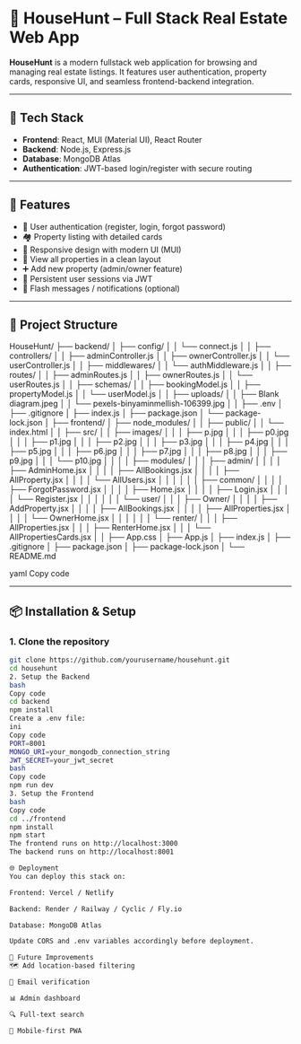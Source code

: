 # 🏡 HouseHunt – Full Stack Real Estate Web App

**HouseHunt** is a modern fullstack web application for browsing and managing real estate listings. It features user authentication, property cards, responsive UI, and seamless frontend-backend integration.

---

## 🚀 Tech Stack

- **Frontend**: React, MUI (Material UI), React Router
- **Backend**: Node.js, Express.js
- **Database**: MongoDB Atlas
- **Authentication**: JWT-based login/register with secure routing

---

## 🌟 Features

- 🔐 User authentication (register, login, forgot password)
- 🏘️ Property listing with detailed cards
- 📱 Responsive design with modern UI (MUI)
- 🔎 View all properties in a clean layout
- ➕ Add new property (admin/owner feature)
- 🔄 Persistent user sessions via JWT
- 💬 Flash messages / notifications (optional)

---


## 🔧 Project Structure

HouseHunt/
├── backend/
│   ├── config/
│   │   └── connect.js
│
│   ├── controllers/
│   │   ├── adminController.js
│   │   ├── ownerController.js
│   │   └── userController.js
│
│   ├── middlewares/
│   │   └── authMiddleware.js
│
│   ├── routes/
│   │   ├── adminRoutes.js
│   │   ├── ownerRoutes.js
│   │   └── userRoutes.js
│
│   ├── schemas/
│   │   ├── bookingModel.js
│   │   ├── propertyModel.js
│   │   └── userModel.js
│
│   ├── uploads/
│   │   ├── Blank diagram.jpeg
│   │   └── pexels-binyaminmellish-106399.jpg
│
│   ├── .env
│   ├── .gitignore
│   ├── index.js
│   ├── package.json
│   └── package-lock.json
│
├── frontend/
│   ├── node_modules/
│
│   ├── public/
│   │   └── index.html
│
│   ├── src/
│   │   ├── images/
│   │   │   ├── p.jpg
│   │   │   ├── p0.jpg
│   │   │   ├── p1.jpg
│   │   │   ├── p2.jpg
│   │   │   ├── p3.jpg
│   │   │   ├── p4.jpg
│   │   │   ├── p5.jpg
│   │   │   ├── p6.jpg
│   │   │   ├── p7.jpg
│   │   │   ├── p8.jpg
│   │   │   ├── p9.jpg
│   │   │   └── p10.jpg
│   │
│   │   ├── modules/
│   │   │   ├── admin/
│   │   │   │   ├── AdminHome.jsx
│   │   │   │   ├── AllBookings.jsx
│   │   │   │   ├── AllProperty.jsx
│   │   │   │   └── AllUsers.jsx
│   │   │
│   │   │   ├── common/
│   │   │   │   ├── ForgotPassword.jsx
│   │   │   │   ├── Home.jsx
│   │   │   │   ├── Login.jsx
│   │   │   │   └── Register.jsx
│   │   │
│   │   │   └── user/
│   │   │       ├── Owner/
│   │   │       │   ├── AddProperty.jsx
│   │   │       │   ├── AllBookings.jsx
│   │   │       │   ├── AllProperties.jsx
│   │   │       │   └── OwnerHome.jsx
│   │   │
│   │   │       └── renter/
│   │   │           ├── AllProperties.jsx
│   │   │           ├── RenterHome.jsx
│   │   │           └── AllPropertiesCards.jsx
│
│   ├── App.css
│   ├── App.js
│   ├── index.js
│   ├── .gitignore
│   ├── package.json
│   ├── package-lock.json
│   └── README.md

yaml
Copy code

---

## 📦 Installation & Setup

### 1. Clone the repository

```bash
git clone https://github.com/yourusername/househunt.git
cd househunt
2. Setup the Backend
bash
Copy code
cd backend
npm install
Create a .env file:
ini
Copy code
PORT=8001
MONGO_URI=your_mongodb_connection_string
JWT_SECRET=your_jwt_secret
bash
Copy code
npm run dev
3. Setup the Frontend
bash
Copy code
cd ../frontend
npm install
npm start
The frontend runs on http://localhost:3000
The backend runs on http://localhost:8001

🌐 Deployment
You can deploy this stack on:

Frontend: Vercel / Netlify

Backend: Render / Railway / Cyclic / Fly.io

Database: MongoDB Atlas

Update CORS and .env variables accordingly before deployment.

🧠 Future Improvements
🗺️ Add location-based filtering

📧 Email verification

📊 Admin dashboard

🔍 Full-text search

📱 Mobile-first PWA

